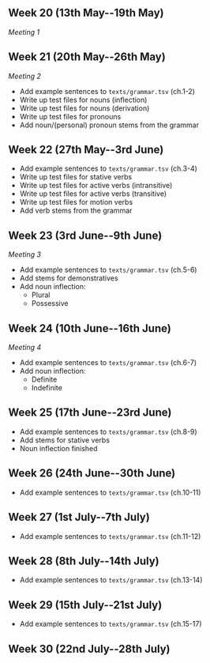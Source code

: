 ## Week 20 (13th May--19th May)
*Meeting 1*

## Week 21 (20th May--26th May)
*Meeting 2*

* Add example sentences to `texts/grammar.tsv` (ch.1-2)
* Write up test files for nouns (inflection)
* Write up test files for nouns (derivation)
* Write up test files for pronouns
* Add noun/(personal) pronoun stems from the grammar

## Week 22 (27th May--3rd June)

* Add example sentences to `texts/grammar.tsv` (ch.3-4)
* Write up test files for stative verbs
* Write up test files for active verbs (intransitive)
* Write up test files for active verbs (transitive)
* Write up test files for motion verbs
* Add verb stems from the grammar

## Week 23 (3rd June--9th June)
*Meeting 3*

* Add example sentences to `texts/grammar.tsv` (ch.5-6)
* Add stems for demonstratives
* Add noun inflection:
  * Plural
  * Possessive

## Week 24 (10th June--16th June)
*Meeting 4*

* Add example sentences to `texts/grammar.tsv` (ch.6-7)
* Add noun inflection:
  * Definite
  * Indefinite

## Week 25 (17th June--23rd June)

* Add example sentences to `texts/grammar.tsv` (ch.8-9)
* Add stems for stative verbs
* Noun inflection finished

## Week 26 (24th June--30th June)

* Add example sentences to `texts/grammar.tsv` (ch.10-11)

## Week 27 (1st July--7th July)

* Add example sentences to `texts/grammar.tsv` (ch.11-12)

## Week 28 (8th July--14th July)

* Add example sentences to `texts/grammar.tsv` (ch.13-14)

## Week 29 (15th July--21st July)

* Add example sentences to `texts/grammar.tsv` (ch.15-17)

## Week 30 (22nd July--28th July)


